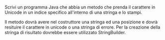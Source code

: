 Scrivi un programma Java che abbia un metodo che prenda il carattere in Unicode in un indice specifico all'interno di una stringa e lo stampi.

Il metodo dovrà avere nel costruttore una stringa ed una posizione e dovrà resituire il carattere in unicode o una stringa di errore.
Per la creazione della stringa di risultato dovrebbe essere utilizzato StringBuilder.
